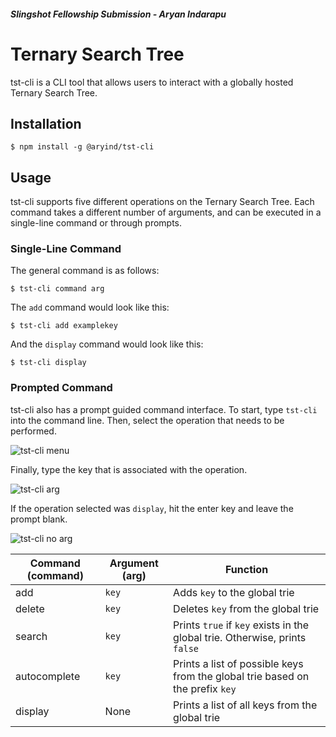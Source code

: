 ##### Slingshot Fellowship Submission - Aryan Indarapu
# Ternary Search Tree
tst-cli is a CLI tool that allows users to interact with a globally hosted Ternary Search Tree.

## Installation
    $ npm install -g @aryind/tst-cli

## Usage
tst-cli supports five different operations on the Ternary Search Tree. Each command takes a different number of arguments, and can be executed in a single-line command or through prompts.

### Single-Line Command
The general command is as follows:
    
    $ tst-cli command arg

The `add` command would look like this:
    
    $ tst-cli add examplekey

And the `display` command would look like this:
    
    $ tst-cli display

### Prompted Command
tst-cli also has a prompt guided command interface. To start, type `tst-cli` into the command line. Then, select the operation that needs to be performed. 

![tst-cli menu](https://imgur.com/0bUApSu.png)

Finally, type the key that is associated with the operation.

![tst-cli arg](https://imgur.com/O56Ec4v.png)

If the operation selected was `display`, hit the enter key and leave the prompt blank.

![tst-cli no arg](https://imgur.com/vJRiOtY.png)


| Command (command) | Argument (arg) | Function                                                                      |
|-------------------|----------------|-------------------------------------------------------------------------------|
| add               | `key`          | Adds `key` to the global trie                                                 |
| delete            | `key`          | Deletes `key` from the global trie                                            |
| search            | `key`          | Prints `true` if `key` exists in the global trie. Otherwise, prints `false`   |
| autocomplete      | `key`          | Prints a list of possible keys from the global trie based on the prefix `key` |
| display           | None           | Prints a list of all keys from the global trie                                |
